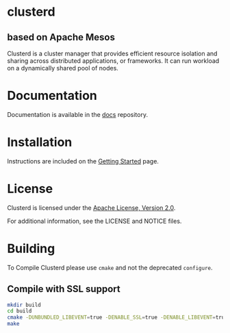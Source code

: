 # clusterd 
## based on Apache Mesos

Clusterd is a cluster manager that provides efficient resource isolation
and sharing across distributed applications, or frameworks. It can run 
workload on a dynamically shared pool of nodes.

# Documentation

Documentation is available in the [docs](https://github.com/m3scluster/clusterd-docs) repository. 

# Installation

Instructions are included on the [Getting Started](http://mesos.apache.org/getting-started/) page.

# License

Clusterd is licensed under the [Apache License, Version 2.0](http://www.apache.org/licenses/LICENSE-2.0).

For additional information, see the LICENSE and NOTICE files.

# Building

To Compile Clusterd please use `cmake` and not the deprecated `configure`.

## Compile with SSL support

```bash
mkdir build
cd build
cmake -DUNBUNDLED_LIBEVENT=true -DENABLE_SSL=true -DENABLE_LIBEVENT=true ../
make
```
